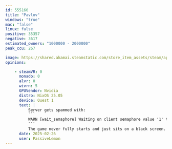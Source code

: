 ```yaml
---
id: 555160
title: "Pavlov"
windows: "true"
mac: "false"
linux: false
positive: 35357
negative: 3617
estimated_owners: "1000000 - 2000000"
peak_ccu: 267

image: https://shared.akamai.steamstatic.com/store_item_assets/steam/apps/555160/header.jpg?t=1732123959
opinions:

    - steamVR: 0
      monado: 0
      alvr: 0
      wivrn: 5
      GPUVendor: Nvidia
      distro: NixOS 25.05
      device: Quest 1
      text: |
          Server gets spammed with:
          ```
          WARN [wait_semaphore] Waiting on client semaphore value '1' timed out > 100ms!`
          ```
          The game never fully starts and just sits on a black screen.
      date: 2025-02-26
      user: PassiveLemon
---
```

